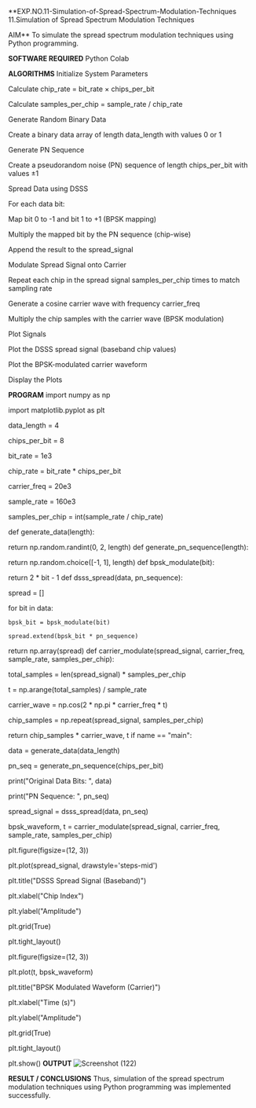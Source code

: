 **EXP.NO.11-Simulation-of-Spread-Spectrum-Modulation-Techniques
11.Simulation of Spread Spectrum Modulation Techniques

AIM**
To simulate the spread spectrum modulation techniques using Python programming.

**SOFTWARE REQUIRED**
Python Colab

**ALGORITHMS**
Initialize System Parameters

Calculate chip_rate = bit_rate × chips_per_bit

Calculate samples_per_chip = sample_rate / chip_rate

Generate Random Binary Data

Create a binary data array of length data_length with values 0 or 1

Generate PN Sequence

Create a pseudorandom noise (PN) sequence of length chips_per_bit with values ±1

Spread Data using DSSS

For each data bit:

Map bit 0 to -1 and bit 1 to +1 (BPSK mapping)

Multiply the mapped bit by the PN sequence (chip-wise)

Append the result to the spread_signal

Modulate Spread Signal onto Carrier

Repeat each chip in the spread signal samples_per_chip times to match sampling rate

Generate a cosine carrier wave with frequency carrier_freq

Multiply the chip samples with the carrier wave (BPSK modulation)

Plot Signals

Plot the DSSS spread signal (baseband chip values)

Plot the BPSK-modulated carrier waveform

Display the Plots

**PROGRAM**
import numpy as np

import matplotlib.pyplot as plt

data_length = 4

chips_per_bit = 8

bit_rate = 1e3

chip_rate = bit_rate * chips_per_bit

carrier_freq = 20e3

sample_rate = 160e3

samples_per_chip = int(sample_rate / chip_rate)

def generate_data(length):

return np.random.randint(0, 2, length)
def generate_pn_sequence(length):

return np.random.choice([-1, 1], length)
def bpsk_modulate(bit):

return 2 * bit - 1
def dsss_spread(data, pn_sequence):

spread = []

for bit in data:

    bpsk_bit = bpsk_modulate(bit)

    spread.extend(bpsk_bit * pn_sequence)

return np.array(spread)
def carrier_modulate(spread_signal, carrier_freq, sample_rate, samples_per_chip):

total_samples = len(spread_signal) * samples_per_chip

t = np.arange(total_samples) / sample_rate

carrier_wave = np.cos(2 * np.pi * carrier_freq * t)

chip_samples = np.repeat(spread_signal, samples_per_chip)

return chip_samples * carrier_wave, t
if name == "main":

data = generate_data(data_length)

pn_seq = generate_pn_sequence(chips_per_bit)

print("Original Data Bits:     ", data)

print("PN Sequence:            ", pn_seq)

spread_signal = dsss_spread(data, pn_seq)

bpsk_waveform, t = carrier_modulate(spread_signal, carrier_freq, sample_rate, samples_per_chip)

plt.figure(figsize=(12, 3))

plt.plot(spread_signal, drawstyle='steps-mid')

plt.title("DSSS Spread Signal (Baseband)")

plt.xlabel("Chip Index")

plt.ylabel("Amplitude")

plt.grid(True)

plt.tight_layout()

plt.figure(figsize=(12, 3))

plt.plot(t, bpsk_waveform)

plt.title("BPSK Modulated Waveform (Carrier)")

plt.xlabel("Time (s)")

plt.ylabel("Amplitude")

plt.grid(True)

plt.tight_layout()

plt.show()
**OUTPUT**
![Screenshot (122)](https://github.com/user-attachments/assets/18c62cc1-1162-48e9-89a8-d3d8a950a671)


**RESULT / CONCLUSIONS**
Thus, simulation of the spread spectrum modulation techniques using Python programming was implemented successfully.
